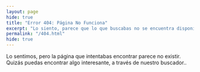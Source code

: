 ```yaml
---
layout: page
hide: true
title: "Error 404: Página No Funciona"
excerpt: "Lo siento, parece que lo que buscabas no se encuentra disponible, te invito a que pruebes a realizar alguna otra búsqueda."
permalink: "/404.html"
hide: true
---
```


Lo sentimos, pero la página que intentabas encontrar parece no existir. Quizás puedas encontrar algo interesante, a través de nuestro buscador..